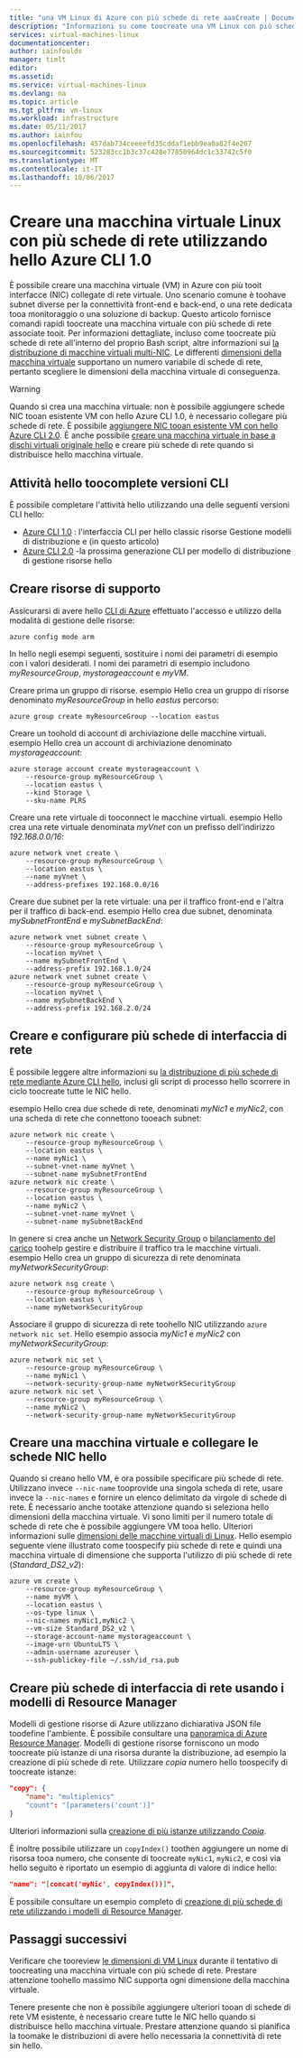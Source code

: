 ```yaml
---
title: "una VM Linux di Azure con più schede di rete aaaCreate | Documenti Microsoft"
description: "Informazioni su come toocreate una VM Linux con più schede di rete associata tooit modelli hello CLI di Azure o di gestione delle risorse."
services: virtual-machines-linux
documentationcenter: 
author: iainfoulds
manager: timlt
editor: 
ms.assetid: 
ms.service: virtual-machines-linux
ms.devlang: na
ms.topic: article
ms.tgt_pltfrm: vm-linux
ms.workload: infrastructure
ms.date: 05/11/2017
ms.author: iainfou
ms.openlocfilehash: 457dab734ceeeefd35cddaf1ebb9ea0a82f4e207
ms.sourcegitcommit: 523283cc1b3c37c428e77850964dc1c33742c5f0
ms.translationtype: MT
ms.contentlocale: it-IT
ms.lasthandoff: 10/06/2017
---
```

# <a name="create-a-linux-virtual-machine-with-multiple-nics-using-hello-azure-cli-10"></a>Creare una macchina virtuale Linux con più schede di rete utilizzando hello Azure CLI 1.0
È possibile creare una macchina virtuale (VM) in Azure con più tooit interfacce (NIC) collegate di rete virtuale. Uno scenario comune è toohave subnet diverse per la connettività front-end e back-end, o una rete dedicata tooa monitoraggio o una soluzione di backup. Questo articolo fornisce comandi rapidi toocreate una macchina virtuale con più schede di rete associate tooit. Per informazioni dettagliate, incluso come toocreate più schede di rete all'interno del proprio Bash script, altre informazioni sui [la distribuzione di macchine virtuali multi-NIC](../../virtual-network/virtual-network-deploy-multinic-arm-cli.md). Le differenti [dimensioni della macchina virtuale](sizes.md) supportano un numero variabile di schede di rete, pertanto scegliere le dimensioni della macchina virtuale di conseguenza.

> [!WARNING]
> Quando si crea una macchina virtuale: non è possibile aggiungere schede NIC tooan esistente VM con hello Azure CLI 1.0, è necessario collegare più schede di rete. È possibile [aggiungere NIC tooan esistente VM con hello Azure CLI 2.0](multiple-nics.md). È anche possibile [creare una macchina virtuale in base a dischi virtuali originale hello](copy-vm.md) e creare più schede di rete quando si distribuisce hello macchina virtuale.


## <a name="cli-versions-toocomplete-hello-task"></a>Attività hello toocomplete versioni CLI
È possibile completare l'attività hello utilizzando una delle seguenti versioni CLI hello:

- [Azure CLI 1.0](#create-supporting-resources) : l'interfaccia CLI per hello classic risorse Gestione modelli di distribuzione e (in questo articolo)
- [Azure CLI 2.0](multiple-nics.md) -la prossima generazione CLI per modello di distribuzione di gestione risorse hello


## <a name="create-supporting-resources"></a>Creare risorse di supporto
Assicurarsi di avere hello [CLI di Azure](../../cli-install-nodejs.md) effettuato l'accesso e utilizzo della modalità di gestione delle risorse:

```azurecli
azure config mode arm
```

In hello negli esempi seguenti, sostituire i nomi dei parametri di esempio con i valori desiderati. I nomi dei parametri di esempio includono *myResourceGroup*, *mystorageaccount* e *myVM*.

Creare prima un gruppo di risorse. esempio Hello crea un gruppo di risorse denominato *myResourceGroup* in hello *eastus* percorso:

```azurecli
azure group create myResourceGroup --location eastus
```

Creare un toohold di account di archiviazione delle macchine virtuali. esempio Hello crea un account di archiviazione denominato *mystorageaccount*:

```azurecli
azure storage account create mystorageaccount \
    --resource-group myResourceGroup \
    --location eastus \
    --kind Storage \
    --sku-name PLRS
```

Creare una rete virtuale di tooconnect le macchine virtuali. esempio Hello crea una rete virtuale denominata *myVnet* con un prefisso dell'indirizzo *192.168.0.0/16*:

```azurecli
azure network vnet create \
    --resource-group myResourceGroup \
    --location eastus \
    --name myVnet \
    --address-prefixes 192.168.0.0/16
```

Creare due subnet per la rete virtuale: una per il traffico front-end e l'altra per il traffico di back-end. esempio Hello crea due subnet, denominata *mySubnetFrontEnd* e *mySubnetBackEnd*:

```azurecli
azure network vnet subnet create \
    --resource-group myResourceGroup \
    --location myVnet \
    --name mySubnetFrontEnd \
    --address-prefix 192.168.1.0/24
azure network vnet subnet create \
    --resource-group myResourceGroup \
    --location myVnet \
    --name mySubnetBackEnd \
    --address-prefix 192.168.2.0/24
```

## <a name="create-and-configure-multiple-nics"></a>Creare e configurare più schede di interfaccia di rete
È possibile leggere altre informazioni su [la distribuzione di più schede di rete mediante Azure CLI hello](../../virtual-network/virtual-network-deploy-multinic-arm-cli.md), inclusi gli script di processo hello scorrere in ciclo toocreate tutte le NIC hello.

esempio Hello crea due schede di rete, denominati *myNic1* e *myNic2*, con una scheda di rete che connettono tooeach subnet:

```azurecli
azure network nic create \
    --resource-group myResourceGroup \
    --location eastus \
    --name myNic1 \
    --subnet-vnet-name myVnet \
    --subnet-name mySubnetFrontEnd
azure network nic create \
    --resource-group myResourceGroup \
    --location eastus \
    --name myNic2 \
    --subnet-vnet-name myVnet \
    --subnet-name mySubnetBackEnd
```

In genere si crea anche un [Network Security Group](../../virtual-network/virtual-networks-nsg.md) o [bilanciamento del carico](../../load-balancer/load-balancer-overview.md) toohelp gestire e distribuire il traffico tra le macchine virtuali. esempio Hello crea un gruppo di sicurezza di rete denominata *myNetworkSecurityGroup*:

```azurecli
azure network nsg create \
    --resource-group myResourceGroup \
    --location eastus \
    --name myNetworkSecurityGroup
```

Associare il gruppo di sicurezza di rete toohello NIC utilizzando `azure network nic set`. Hello esempio associa *myNic1* e *myNic2* con *myNetworkSecurityGroup*:

```azurecli
azure network nic set \
    --resource-group myResourceGroup \
    --name myNic1 \
    --network-security-group-name myNetworkSecurityGroup
azure network nic set \
    --resource-group myResourceGroup \
    --name myNic2 \
    --network-security-group-name myNetworkSecurityGroup
```

## <a name="create-a-vm-and-attach-hello-nics"></a>Creare una macchina virtuale e collegare le schede NIC hello
Quando si creano hello VM, è ora possibile specificare più schede di rete. Utilizzano invece `--nic-name` tooprovide una singola scheda di rete, usare invece la `--nic-names` e fornire un elenco delimitato da virgole di schede di rete. È necessario anche tootake attenzione quando si seleziona hello dimensioni della macchina virtuale. Vi sono limiti per il numero totale di schede di rete che è possibile aggiungere VM tooa hello. Ulteriori informazioni sulle [dimensioni delle macchine virtuali di Linux](sizes.md). Hello esempio seguente viene illustrato come toospecify più schede di rete e quindi una macchina virtuale di dimensione che supporta l'utilizzo di più schede di rete (*Standard_DS2_v2*):

```azurecli
azure vm create \
    --resource-group myResourceGroup \
    --name myVM \
    --location eastus \
    --os-type linux \
    --nic-names myNic1,myNic2 \
    --vm-size Standard_DS2_v2 \
    --storage-account-name mystorageaccount \
    --image-urn UbuntuLTS \
    --admin-username azureuser \
    --ssh-publickey-file ~/.ssh/id_rsa.pub
```

## <a name="create-multiple-nics-using-resource-manager-templates"></a>Creare più schede di interfaccia di rete usando i modelli di Resource Manager
Modelli di gestione risorse di Azure utilizzano dichiarativa JSON file toodefine l'ambiente. È possibile consultare una [panoramica di Azure Resource Manager](../../azure-resource-manager/resource-group-overview.md). Modelli di gestione risorse forniscono un modo toocreate più istanze di una risorsa durante la distribuzione, ad esempio la creazione di più schede di rete. Utilizzare *copia* numero hello toospecify di toocreate istanze:

```json
"copy": {
    "name": "multiplenics"
    "count": "[parameters('count')]"
}
```

Ulteriori informazioni sulla [creazione di più istanze utilizzando *Copia*](../../resource-group-create-multiple.md). 

È inoltre possibile utilizzare un `copyIndex()` toothen aggiungere un nome di risorsa tooa numero, che consente di toocreate `myNic1`, `myNic2`, e così via hello seguito è riportato un esempio di aggiunta di valore di indice hello:

```json
"name": "[concat('myNic', copyIndex())]", 
```

È possibile consultare un esempio completo di [creazione di più schede di rete utilizzando i modelli di Resource Manager](../../virtual-network/virtual-network-deploy-multinic-arm-template.md).

## <a name="next-steps"></a>Passaggi successivi
Verificare che tooreview [le dimensioni di VM Linux](sizes.md) durante il tentativo di toocreating una macchina virtuale con più schede di rete. Prestare attenzione toohello massimo NIC supporta ogni dimensione della macchina virtuale. 

Tenere presente che non è possibile aggiungere ulteriori tooan di schede di rete VM esistente, è necessario creare tutte le NIC hello quando si distribuisce hello macchina virtuale. Prestare attenzione quando si pianifica la toomake le distribuzioni di avere hello necessaria la connettività di rete sin hello.

